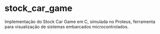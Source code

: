 # stock_car_game
Implementação do Stock Car Game em C, simulada no Proteus, ferramenta para visualização de sistemas embarcados microcontrolados.
